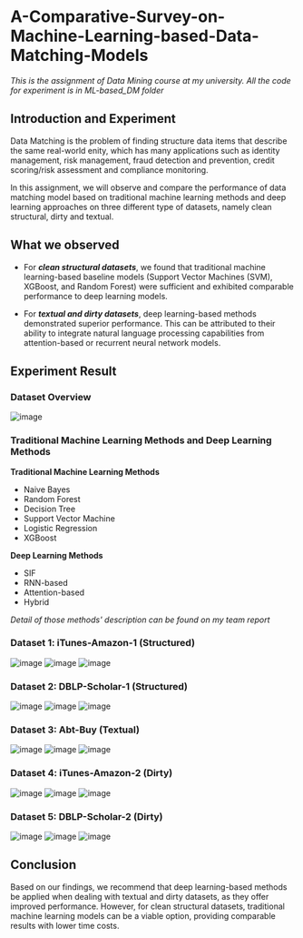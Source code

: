 # A-Comparative-Survey-on-Machine-Learning-based-Data-Matching-Models
_This is the assignment of Data Mining course at my university. All the code for experiment is in ML-based_DM folder_

## Introduction and Experiment
Data Matching is the problem of finding structure data items that describe the same real-world enity, which has many applications such as identity management, risk management,
fraud detection and prevention, credit scoring/risk assessment and compliance monitoring.

In this assignment, we will observe and compare the performance of data matching model based on traditional machine learning methods and deep learning approaches on three different type of datasets, namely clean structural, dirty and textual.

## What we observed
* For _**clean structural datasets**_, we found that traditional machine learning-based baseline
models (Support Vector Machines (SVM), XGBoost, and Random Forest) were sufficient and exhibited comparable performance to deep learning models.

* For _**textual and dirty datasets**_, deep learning-based methods demonstrated
superior performance. This can be attributed to their ability to integrate natural language
processing capabilities from attention-based or recurrent neural network models.

## Experiment Result
### Dataset Overview
![image](https://github.com/BinhTran-HCMUT/A-Comparative-Survey-on-Machine-Learning-based-Data-Matching-Models/assets/98327248/14dea8bd-1317-4721-abdb-2d78f54ad76e)

### Traditional Machine Learning Methods and Deep Learning Methods
**Traditional Machine Learning Methods**
* Naive Bayes
* Random Forest
* Decision Tree
* Support Vector Machine
* Logistic Regression
* XGBoost

**Deep Learning Methods**
* SIF
* RNN-based
* Attention-based
* Hybrid

_Detail of those methods' description can be found on my team report_

###  Dataset 1: iTunes-Amazon-1 (Structured)
![image](https://github.com/BinhTran-HCMUT/A-Comparative-Survey-on-Machine-Learning-based-Data-Matching-Models/assets/98327248/c0b6bcfe-d80b-4488-b5a9-2a56b0af7ca7)
![image](https://github.com/BinhTran-HCMUT/A-Comparative-Survey-on-Machine-Learning-based-Data-Matching-Models/assets/98327248/2f741607-b520-4a93-bdb0-eaebc3964ae4)
![image](https://github.com/BinhTran-HCMUT/A-Comparative-Survey-on-Machine-Learning-based-Data-Matching-Models/assets/98327248/a0e629a8-0006-4bb1-84c4-8314b7cb13f4)

### Dataset 2: DBLP-Scholar-1 (Structured)
![image](https://github.com/BinhTran-HCMUT/A-Comparative-Survey-on-Machine-Learning-based-Data-Matching-Models/assets/98327248/80ec0ac2-1b03-49c6-9577-5c82cd3836d9)
![image](https://github.com/BinhTran-HCMUT/A-Comparative-Survey-on-Machine-Learning-based-Data-Matching-Models/assets/98327248/82b29c67-e1ef-4342-b274-1146af32d689)
![image](https://github.com/BinhTran-HCMUT/A-Comparative-Survey-on-Machine-Learning-based-Data-Matching-Models/assets/98327248/2ee64b1f-b5f7-4bca-83c2-62eb65e94ce4)

### Dataset 3:  Abt-Buy (Textual)
![image](https://github.com/BinhTran-HCMUT/A-Comparative-Survey-on-Machine-Learning-based-Data-Matching-Models/assets/98327248/99c3a493-33c2-49f0-826a-c494ea754827)
![image](https://github.com/BinhTran-HCMUT/A-Comparative-Survey-on-Machine-Learning-based-Data-Matching-Models/assets/98327248/3ad74959-e16b-4bae-90f7-2a93348fc846)
![image](https://github.com/BinhTran-HCMUT/A-Comparative-Survey-on-Machine-Learning-based-Data-Matching-Models/assets/98327248/02b0b13e-80b0-4a5f-be4a-cabaaac697bd)

### Dataset 4: iTunes-Amazon-2 (Dirty)
![image](https://github.com/BinhTran-HCMUT/A-Comparative-Survey-on-Machine-Learning-based-Data-Matching-Models/assets/98327248/447fb3d5-5466-434b-b7c9-e7fea09310a5)
![image](https://github.com/BinhTran-HCMUT/A-Comparative-Survey-on-Machine-Learning-based-Data-Matching-Models/assets/98327248/9cc7bbea-3372-47ea-a28d-cfff2436ac9c)
![image](https://github.com/BinhTran-HCMUT/A-Comparative-Survey-on-Machine-Learning-based-Data-Matching-Models/assets/98327248/8712c38a-0e52-4830-be69-fcacd469a302)

###  Dataset 5: DBLP-Scholar-2 (Dirty)
![image](https://github.com/BinhTran-HCMUT/A-Comparative-Survey-on-Machine-Learning-based-Data-Matching-Models/assets/98327248/e022c50a-3363-454d-9ed1-d313c2946af7)
![image](https://github.com/BinhTran-HCMUT/A-Comparative-Survey-on-Machine-Learning-based-Data-Matching-Models/assets/98327248/780c2a43-b416-4f1b-a0f6-6e09e08ede2e)
![image](https://github.com/BinhTran-HCMUT/A-Comparative-Survey-on-Machine-Learning-based-Data-Matching-Models/assets/98327248/25865ff0-bcf5-479b-a5d4-9226bc04d133)

## Conclusion 
Based on our findings, we recommend that deep learning-based methods be applied when
dealing with textual and dirty datasets, as they offer improved performance. However, for
clean structural datasets, traditional machine learning models can be a viable option, providing
comparable results with lower time costs.
 
